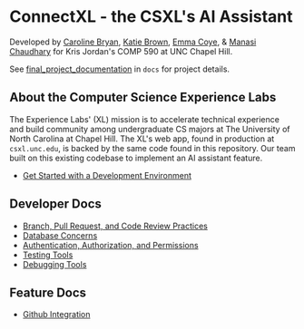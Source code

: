# ConnectXL - the CSXL's AI Assistant

Developed by [Caroline Bryan](https://github.com/cgbryan1), [Katie Brown](https://github.com/kgbrown5), [Emma Coye](https://github.com/emmacoye), & [Manasi Chaudhary](https://github.com/mchaudh-21) for Kris Jordan's COMP 590 at UNC Chapel Hill. 

See [final_project_documentation](docs/final_project_documentation.md) in `docs` for project details.


## About the Computer Science Experience Labs

The Experience Labs' (XL) mission is to accelerate technical experience and build community among undergraduate CS majors at The University of North Carolina at Chapel Hill. The XL's web app, found in production at `csxl.unc.edu`, is backed by the same code found in this repository. Our team built on this existing codebase to implement an AI assistant feature.

* [Get Started with a Development Environment](docs/get_started.md)

## Developer Docs

* [Branch, Pull Request, and Code Review Practices](docs/branches.md)
* [Database Concerns](docs/database.md)
* [Authentication, Authorization, and Permissions](docs/auth.md)
* [Testing Tools](docs/testing.md)
* [Debugging Tools](docs/debugging.md)

## Feature Docs

* [Github Integration](docs/github_integration.md)
